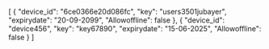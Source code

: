 [
    {
        "device_id": "6ce0366e20d086fc",
        "key": "users3501jubayer",
        "expirydate": "20-09-2099",
        "Allowoffline": false
    },
    {
        "device_id": "device456",
        "key": "key67890",
        "expirydate": "15-06-2025",
        "Allowoffline": false
    }
]
